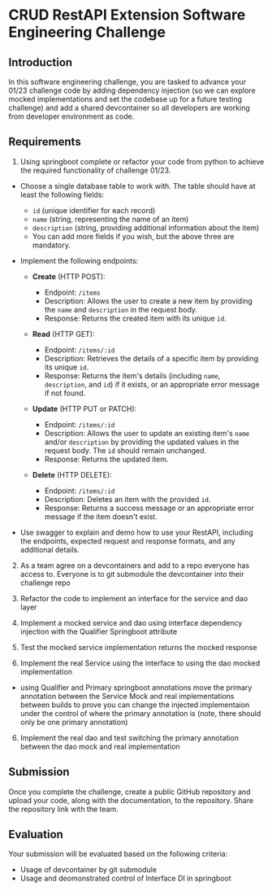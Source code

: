 # CRUD RestAPI Extension Software Engineering Challenge

## Introduction

In this software engineering challenge, you are tasked to advance your 01/23 challenge code by adding dependency injection (so we can explore mocked implementations and set the codebase up for a future testing challenge) and add a shared devcontainer so all developers are working from developer environment as code.

## Requirements

1. Using springboot complete or refactor your code from python to achieve the required functionality of challenge 01/23.

- Choose a single database table to work with. The table should have at least the following fields:
  
  - `id` (unique identifier for each record)
  - `name` (string, representing the name of an item)
  - `description` (string, providing additional information about the item)
  - You can add more fields if you wish, but the above three are mandatory.
- Implement the following endpoints:
  
  - **Create** (HTTP POST):

    - Endpoint: `/items`
    - Description: Allows the user to create a new item by providing the `name` and `description` in the request body.
    - Response: Returns the created item with its unique `id`.
  - **Read** (HTTP GET):

    - Endpoint: `/items/:id`
    - Description: Retrieves the details of a specific item by providing its unique `id`.
    - Response: Returns the item's details (including `name`, `description`, and `id`) if it exists, or an appropriate error message if not found.
  - **Update** (HTTP PUT or PATCH):

    - Endpoint: `/items/:id`
    - Description: Allows the user to update an existing item's `name` and/or `description` by providing the updated values in the request body. The `id` should remain unchanged.
    - Response: Returns the updated item.
  - **Delete** (HTTP DELETE):

    - Endpoint: `/items/:id`
    - Description: Deletes an item with the provided `id`.
    - Response: Returns a success message or an appropriate error message if the item doesn't exist.
- Use swagger to explain and demo how to use your RestAPI, including the endpoints, expected request and response formats, and any additional details.
  
2. As a team agree on a devcontainers and add to a repo everyone has access to. Everyone is to git submodule the devcontainer into their challenge repo
  
3. Refactor the code to implement an interface for the service and dao layer
  
4. Implement a mocked service and dao using interface dependency injection with the Qualifier Springboot attribute
  
5. Test the mocked service implementation returns the mocked response
  
6. Implement the real Service using the interface to using the dao mocked implementation
  
- using Qualifier and Primary springboot annotations move the primary annotation between the Service Mock and real implementations between builds to prove you can change the injected implementaion under the control of where the primary annotation is (note, there should only be one primary annotation)

6. Implement the real dao and test switching the primary annotation between the dao mock and real implementation

## Submission

Once you complete the challenge, create a public GitHub repository and upload your code, along with the documentation, to the repository. Share the repository link with the team.

## Evaluation

Your submission will be evaluated based on the following criteria:

- Usage of devcontainer by git submodule
- Usage and deomonstrated control of Interface DI in springboot
